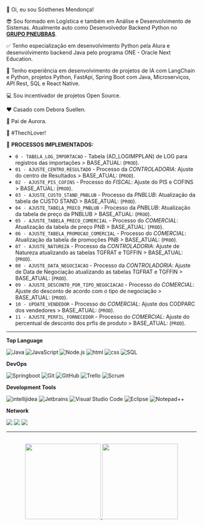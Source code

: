 
<div>
👋  Oi, eu sou Sósthenes Mendonça!

😎 Sou formado em Logística e também em Análise e Desenvolvimento de Sistemas. Atualmente auto como Desenvolvedor Backend Python no [**GRUPO PNEUBRAS**](https://www.grupopneubras.com/).

✅ Tenho especialização em desenvolvimento Python pela Alura e desenvolvimento backend Java pelo programa ONE - <a href="https://www.oracle.com/br/education/oracle-next-education"></a> Oracle Next Education.

💼 Tenho experiência em desenvolvimento de projetos de IA com LangChain e Python, projetos Python, FastApi, Spring Boot com Java, Microserviços, API Rest, SQL e React Native.

💻 Sou incentivador de projetos Open Source.

❤️ Casado com Debora Suellen.

🐶 Pai de Aurora.

💙 #ThechLover!


:pushpin: **PROCESSOS IMPLEMENTADOS:**
* `0 - TABELA_LOG_IMPORTACAO` - Tabela (AD_LOGIMPPLAN) de LOG para registros das importações > BASE_ATUAL: (`PROD`).
* `01 - AJUSTE_CENTRO_RESULTADO` - Processo da *CONTROLADORIA*: Ajuste do centro de Resultados > BASE_ATUAL: (`PROD`).
* `02 - AJUSTE_PIS_COFINS` - Processo do *FISCAL*: Ajuste do PIS e COFINS > BASE_ATUAL: (`PROD`).
* `03 - AJUSTE_CUSTO_STAND_PNBLUB` - Processo da *PNBLUB*: Atualização da tabela de CUSTO STAND > BASE_ATUAL: (`PROD`).
* `04 - AJUSTE_TABELA_PRECO_PNBLUB` - Processo da *PNBLUB*: Atualização da tabela de preço da PNBLUB > BASE_ATUAL: (`PROD`).
* `05 - AJUSTE_TABELA_PRECO_COMERCIAL` - Processo do *COMERCIAL*: Atualização da tabela de preço PNB > BASE_ATUAL: (`PROD`).
* `06 - AJUSTE_TABELA_PROMOCAO_COMERCIAL` - Processo do *COMERCIAL*: Atualização da tabela de promoções PNB > BASE_ATUAL: (`PROD`).
* `07 - AJUSTE_NATUREZA` - Processo da *CONTROLADORIA*: Ajuste de Natureza atualizando as tabelas TGFRAT e TGFFIN > BASE_ATUAL: (`PROD`).
* `08 - AJUSTE_DATA_NEGOCIACAO` - Processo da *CONTROLADORIA*: Ajuste de Data de Negociação atualizando as tabelas TGFRAT e TGFFIN > BASE_ATUAL: (`PROD`).
* `09 - AJUSTE_DESCONTO_POR_TIPO_NEGOCIACAO` - Processo do *COMERCIAL*: Ajuste do desconto de acordo com o tipo de negociação > BASE_ATUAL: (`PROD`).
* `10 - UPDATE_VENDEDOR` - Processo do *COMERCIAL*: Ajuste dos CODPARC dos vendedores > BASE_ATUAL: (`PROD`).
* `11 - AJUSTE_PERFIL_FORNECEDOR` - Processo do *COMERCIAL*: Ajuste do percentual de desconto dos prfis de produto > BASE_ATUAL: (`PROD`).


</div>





---

**Top Language**
  
 
  ![Java](https://custom-icon-badges.demolab.com/badge/Java-007396.svg?logo=java&logoColor=white)
  ![JavaScript](https://img.shields.io/badge/JavaScript-F7DF1E.svg?logo=javascript&logoColor=black)
  ![Node.js](https://img.shields.io/badge/Node.js-43853D.svg?logo=node.js&logoColor=white)
  ![html](https://img.shields.io/badge/HTML-E34F26.svg?logo=html5&logoColor=white)
  ![css](https://img.shields.io/badge/CSS-darkblue.svg?logo=css3&logoColor=white)
  ![SQL](https://custom-icon-badges.demolab.com/badge/SQL-025E8C.svg?logo=database&logoColor=white)
  
 
**DevOps**

  ![Springboot](https://img.shields.io/badge/-Springboot-green?style=flat&logo=SpringBoot&logoColor=white)
  ![Git](https://img.shields.io/badge/-Git-white?style=flat&logo=git)
  ![GitHub](https://img.shields.io/badge/-GitHub-grey?style=flat&logo=github)
  ![Trello](https://img.shields.io/badge/-Trello-grey?style=flat&logo=trello&logoColor=007ACC)
  ![Scrum](https://img.shields.io/badge/-Scrum-007396?style=flat&logo=ScrumMaster&logoColor=white)

**Development Tools**

  ![intellijidea](https://img.shields.io/badge/-intellijidea-grey?style=flat&logo=intellijidea&logoColor=white)
  ![Jetbrains](https://img.shields.io/badge/-Jetbrains-grey?style=flat&logo=Jetbrains&logoColor=white)
  ![Visual Studio Code](https://img.shields.io/badge/-Visual%20Studio%20Code-grey?style=flat&logo=visual-studio-code&logoColor=blue)
  ![Eclipse](https://img.shields.io/badge/-Eclipse-333333?style=flat&logo=eclipse-ide&logoColor=white)
  ![`Notepad++`](https://img.shields.io/badge/-Notepad++-333333?style=flat&logo=Notepad++&logoColor=white)
 
 
**Network**
   
<a href="https://www.linkedin.com/in/sosthenes-mendonca" target="_blank"><img src="https://img.shields.io/badge/-LinkedIn-%230077B5?style=for-the-badge&logo=linkedin&logoColor=white" target="_blank"></a>
<a href = "sosthenesms@gmail.com"><img src="https://img.shields.io/badge/-Gmail-red?style=for-the-badge&logo=gmail&logoColor=white" target="_blank"></a>
<a href = "sosthenesms@yahoo.com.br"><img src="https://img.shields.io/badge/-Yahoo-purple?style=for-the-badge&logo=Yahoo&logoColor=white" target="_blank"></a>
  
---

</br>
<div align="center">
  <a href="https://github.com/SosthenesMS">
  <img height="200em" src="https://github-readme-stats.vercel.app/api?username=SosthenesMS&show_icons=true&theme=dark&include_all_commits=true&count_private=true"/>
  <img height="200em" src="https://github-readme-stats.vercel.app/api/top-langs/?username=SosthenesMS&layout=compact&langs_count=7&theme=dark"/>
</div>

<!--
[![Anurag's GitHub stats](https://github-readme-stats.vercel.app/api?username=SosthenesMS&show_icons=true&count_private=true&theme=tokyonight)](https://github.com/anuraghazra/github-readme-stats)
[![Top Langs](https://github-readme-stats.vercel.app/api/top-langs/?username=SosthenesMS&layout=compact&theme=tokyonight&count_private=true)](https://github.com/anuraghazra/github-readme-stats)

-->

